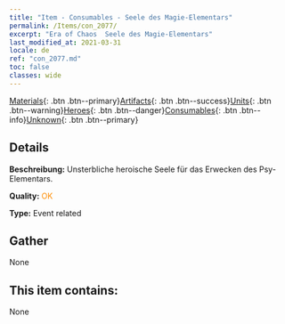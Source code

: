 ```yaml
---
title: "Item - Consumables - Seele des Magie-Elementars"
permalink: /Items/con_2077/
excerpt: "Era of Chaos  Seele des Magie-Elementars"
last_modified_at: 2021-03-31
locale: de
ref: "con_2077.md"
toc: false
classes: wide
---
```

 [Materials](/de/Items/){: .btn .btn--primary}[Artifacts](/de/Items/Artifacts/){: .btn .btn--success}[Units](/de/Items/Units/){: .btn .btn--warning}[Heroes](/de/Items/Heroes/){: .btn .btn--danger}[Consumables](/de/Items/Consumables/){: .btn .btn--info}[Unknown](/de/Items/Unknown/){: .btn .btn--primary}

## Details
 **Beschreibung:** Unsterbliche heroische Seele für das Erwecken des Psy-Elementars.

 **Quality:** <span style="color: #FF8C00">OK</span>

 **Type:** Event related

## Gather

  None

## This item contains:

  None

